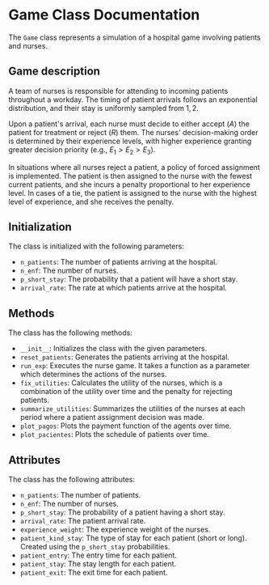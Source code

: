 # Game Class Documentation

The `Game` class represents a simulation of a hospital game involving patients and nurses. 

## Game description

A team of nurses is responsible for attending to incoming patients throughout a workday. The timing of patient arrivals follows an exponential distribution, and their stay is uniformly sampled from ${1,2}$.

Upon a patient's arrival, each nurse must decide to either accept ($A$) the patient for treatment or reject ($R$) them. The nurses' decision-making order is determined by their experience levels, with higher experience granting greater decision priority (e.g., $E_1 > E_2 > E_3$).

In situations where all nurses reject a patient, a policy of forced assignment is implemented. The patient is then assigned to the nurse with the fewest current patients, and she incurs a penalty proportional to her experience level. In cases of a tie, the patient is assigned to the nurse with the highest level of experience, and she receives the penalty.

## Initialization

The class is initialized with the following parameters:

- `n_patients`: The number of patients arriving at the hospital.
- `n_enf`: The number of nurses.
- `p_short_stay`: The probability that a patient will have a short stay.
- `arrival_rate`: The rate at which patients arrive at the hospital.

## Methods

The class has the following methods:

- `__init__`: Initializes the class with the given parameters.
- `reset_patients`: Generates the patients arriving at the hospital.
- `run_exp`: Executes the nurse game. It takes a function as a parameter which determines the actions of the nurses.
- `fix_utilities`: Calculates the utility of the nurses, which is a combination of the utility over time and the penalty for rejecting patients.
- `summarize_utilities`: Summarizes the utilities of the nurses at each period where a patient assignment decision was made.
- `plot_pagos`: Plots the payment function of the agents over time.
- `plot_pacientes`: Plots the schedule of patients over time.

## Attributes

The class has the following attributes:

- `n_patients`: The number of patients.
- `n_enf`: The number of nurses.
- `p_short_stay`: The probability of a patient having a short stay.
- `arrival_rate`: The patient arrival rate.
- `experience_weight`: The experience weight of the nurses.
- `patient_kind_stay`: The type of stay for each patient (short or long). Created using the `p_short_stay` probabilities.
- `patient_entry`: The entry time for each patient.
- `patient_stay`: The stay length for each patient.
- `patient_exit`: The exit time for each patient.
